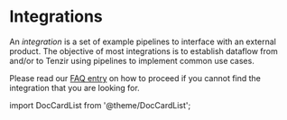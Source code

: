 # Integrations

An *integration* is a set of example pipelines to interface with an external
product. The objective of most integrations is to establish dataflow from and/or
to Tenzir using pipelines to implement common use cases.

Please read our [FAQ entry](faqs/README.md#do-you-have-an-integration-for-x) on
how to proceed if you cannot find the integration that you are looking for.

import DocCardList from '@theme/DocCardList';

<DocCardList />
